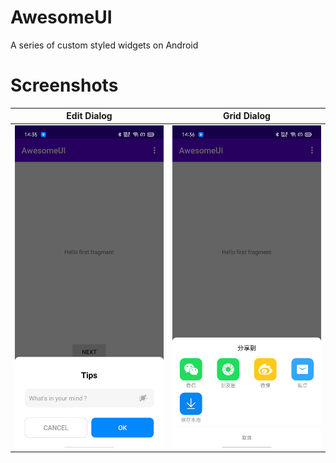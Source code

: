 # AwesomeUI
A series of custom styled widgets on Android

# Screenshots
Edit Dialog             |  Grid Dialog
:-------------------------:|:-------------------------:
![](/screenshots/Screenshot_input.jpg)  |  ![](/screenshots/Screenshot_grid.jpg)
